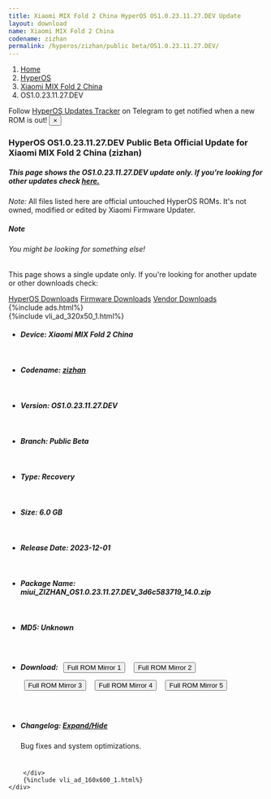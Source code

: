 ```yaml
---
title: Xiaomi MIX Fold 2 China HyperOS OS1.0.23.11.27.DEV Update
layout: download
name: Xiaomi MIX Fold 2 China
codename: zizhan
permalink: /hyperos/zizhan/public beta/OS1.0.23.11.27.DEV/
---
```

<nav aria-label="breadcrumb">
    <ol class="breadcrumb">
        <li class="breadcrumb-item"><a href="/">Home</a></li>
        <li class="breadcrumb-item"><a href="/hyperos/">HyperOS</a></li>
        <li class="breadcrumb-item"><a href="/hyperos/zizhan/">Xiaomi MIX Fold 2 China</a></li>
        <li class="breadcrumb-item active" aria-current="page">OS1.0.23.11.27.DEV</li>
    </ol>
</nav>
<div class="alert alert-primary alert-dismissible fade show" role="alert">
    Follow <a href="https://t.me/MIUIUpdatesTracker" class="alert-link">HyperOS Updates Tracker</a> on Telegram to get
    notified when a new ROM is out!
    <button type="button" class="close" data-dismiss="alert" aria-label="Close">
        <span aria-hidden="true">&times;</span>
    </button>
</div>
<div class="col-12 mx-auto">
    <h3 class="title bg-light p-2 rounded">HyperOS OS1.0.23.11.27.DEV Public Beta Official Update for Xiaomi MIX Fold 2 China (zizhan)</h3>
    <h5>This page shows the OS1.0.23.11.27.DEV update only. If you're looking for other updates check
        <a href="/hyperos/zizhan/">here.</a></h5>
    <p><i>Note: </i>All files listed here are official untouched HyperOS ROMs.
        It's not owned, modified or edited by Xiaomi Firmware Updater.</p>
    <div class="card">
        <div class="card-body">
            <h5 class="card-title">Note</h5>
            <h6 class="card-subtitle mb-2 text-muted">You might be looking for something else!</h6>
            <p class="card-text">This page shows a single update only.
                If you're looking for another update or other downloads check:</p>
            <a href="/hyperos/" class="card-link">HyperOS Downloads</a>
            <a href="/firmware/" class="card-link">Firmware Downloads</a>
            <a href="/vendor/" class="card-link">Vendor Downloads</a>
        </div>
    </div>
    {%include ads.html%}
    <div class="row justify-content-center">
        <div class="col-10" id="downloads">
                    <div class="card card-body">
            {%include vli_ad_320x50_1.html%}
            <ul class="list-unstyled">
                <li style="padding-bottom: 10px;">
                    <h5><b>Device: </b>Xiaomi MIX Fold 2 China</h5>
                </li>
                <li style="padding-bottom: 10px;">
                    <h5><b>Codename: </b> <a href="/hyperos/zizhan/" target="_blank">zizhan</a> </h5>
                </li>
                <li style="padding-bottom: 10px;">
                    <h5><b>Version: </b>OS1.0.23.11.27.DEV</h5>
                </li>
                <li style="padding-bottom: 10px;">
                    <h5><b>Branch: </b>Public Beta</h5>
                </li>
                <li style="padding-bottom: 10px;">
                    <h5><b>Type: </b>Recovery</h5>
                </li>
                <li style="padding-bottom: 10px;">
                    <h5><b>Size: </b>6.0 GB</h5>
                </li>
                <li style="padding-bottom: 10px;">
                    <h5><b>Release Date: </b>2023-12-01</h5>
                </li>
                <li style="padding-bottom: 10px;">
                    <h5><b>Package Name: </b><span id="filename" class="text-dark">miui_ZIZHAN_OS1.0.23.11.27.DEV_3d6c583719_14.0.zip</span></h5>
                </li>
                <li style="padding-bottom: 10px;">
                    <h5><b>MD5: </b><span id="md5" class="text-muted">Unknown</span></h5>
                </li>
                <li style="padding-bottom: 10px;">
                    <h5><b>Download: </b> <button type="button" id="download" class="btn btn-primary" style="margin: 7px;" onclick="window.open('https://cdn-ota.azureedge.net/OS1.0.23.11.27.DEV/miui_ZIZHAN_OS1.0.23.11.27.DEV_3d6c583719_14.0.zip', '_blank');"><i class="fa fa-download"></i> Full ROM Mirror 1</button> <button type="button" id="download" class="btn btn-primary" style="margin: 7px;" onclick="window.open('https://cdnorg.d.miui.com/OS1.0.23.11.27.DEV/miui_ZIZHAN_OS1.0.23.11.27.DEV_3d6c583719_14.0.zip', '_blank');"><i class="fa fa-download"></i> Full ROM Mirror 2</button> <button type="button" id="download" class="btn btn-primary" style="margin: 7px;" onclick="window.open('https://bn.d.miui.com/OS1.0.23.11.27.DEV/miui_ZIZHAN_OS1.0.23.11.27.DEV_3d6c583719_14.0.zip', '_blank');"><i class="fa fa-download"></i> Full ROM Mirror 3</button> <button type="button" id="download" class="btn btn-primary" style="margin: 7px;" onclick="window.open('https://bigota.d.miui.com/OS1.0.23.11.27.DEV/miui_ZIZHAN_OS1.0.23.11.27.DEV_3d6c583719_14.0.zip', '_blank');"><i class="fa fa-download"></i> Full ROM Mirror 4</button> <button type="button" id="download" class="btn btn-primary" style="margin: 7px;" onclick="window.open('https://hugeota.d.miui.com/OS1.0.23.11.27.DEV/miui_ZIZHAN_OS1.0.23.11.27.DEV_3d6c583719_14.0.zip', '_blank');"><i class="fa fa-download"></i> Full ROM Mirror 5</button></h5>
                </li>
                <li style="padding-bottom: 10px;">
                    <h5><b>Changelog: </b><a href="#zizhan_1_changelog" data-toggle="collapse" role="button"
                            aria-expanded="false" aria-controls="zizhan_1_changelog"> <i class="fa fa-arrow-down"
                                aria-hidden="true"></i> Expand/Hide</a></h5>
                    <div class="collapse" id="zizhan_1_changelog">
                        <p id="changelog_text">Bug fixes and system optimizations.</p>
                    </div>
                </li>
            </ul>
        </div>

        </div>
        {%include vli_ad_160x600_1.html%}
    </div>
</div>
